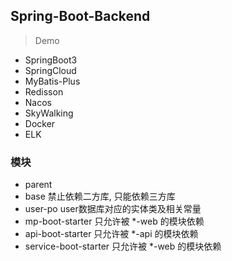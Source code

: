 ## Spring-Boot-Backend

> Demo

* SpringBoot3
* SpringCloud
* MyBatis-Plus
* Redisson
* Nacos
* SkyWalking
* Docker
* ELK

### 模块

* parent
* base 禁止依赖二方库, 只能依赖三方库
* user-po user数据库对应的实体类及相关常量
* mp-boot-starter 只允许被 *-web 的模块依赖
* api-boot-starter 只允许被 *-api 的模块依赖
* service-boot-starter 只允许被 *-web 的模块依赖
